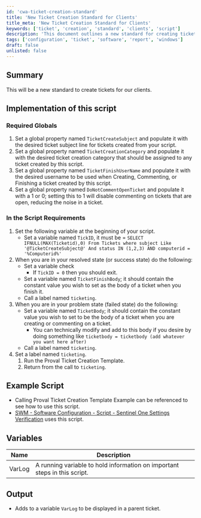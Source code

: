 ```yaml
---
id: 'cwa-ticket-creation-standard'
title: 'New Ticket Creation Standard for Clients'
title_meta: 'New Ticket Creation Standard for Clients'
keywords: ['ticket', 'creation', 'standard', 'clients', 'script']
description: 'This document outlines a new standard for creating tickets for clients, including required global properties, implementation details, and example scripts. It aims to streamline ticket management and improve efficiency in handling client requests.'
tags: ['configuration', 'ticket', 'software', 'report', 'windows']
draft: false
unlisted: false
---
```

## Summary

This will be a new standard to create tickets for our clients.

## Implementation of this script

### Required Globals
1. Set a global property named `TicketCreateSubject` and populate it with the desired ticket subject line for tickets created from your script.
2. Set a global property named `TicketCreationCategory` and populate it with the desired ticket creation category that should be assigned to any ticket created by this script.
3. Set a global property named `TicketFinishUserName` and populate it with the desired username to be used when Creating, Commenting, or Finishing a ticket created by this script.
4. Set a global property named `DoNotCommentOpenTicket` and populate it with a 1 or 0; setting this to 1 will disable commenting on tickets that are open, reducing the noise in a ticket.

### In the Script Requirements
1. Set the following variable at the beginning of your script.
   - Set a variable named `TickID`, it must be = `SELECT IFNULL(MAX(Ticketid),0) From Tickets where subject Like '@TicketCreateSubject@' And status IN (1,2,3) AND computerid = '%Computerid%'`
2. When you are in your resolved state (or success state) do the following:
   - Set a variable check
     - If `TickID = 0` then you should exit.
   - Set a variable named `TicketFinishBody`; it should contain the constant value you wish to set as the body of a ticket when you finish it.
   - Call a label named `ticketing`.
3. When you are in your problem state (failed state) do the following:
   - Set a variable named `TicketBody`; it should contain the constant value you wish to set to be the body of a ticket when you are creating or commenting on a ticket.
     - You can technically modify and add to this body if you desire by doing something like `ticketbody = ticketbody (add whatever you want here after)`
   - Call a label named `ticketing`.
4. Set a label named `ticketing`.
   1. Run the Proval Ticket Creation Template.
   2. Return from the call to `ticketing`.

## Example Script

- Calling Proval Ticket Creation Template Example can be referenced to see how to use this script.
- [SWM - Software Configuration - Script - Sentinel One Settings Verification](https://proval.itglue.com/DOC-5078775-12183318) uses this script.

## Variables

| Name    | Description                                                                 |
|---------|-----------------------------------------------------------------------------|
| VarLog  | A running variable to hold information on important steps in this script.  |

## Output

- Adds to a variable `VarLog` to be displayed in a parent ticket.


